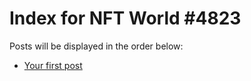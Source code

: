 # Index for NFT World #4823
Posts will be displayed in the order below:

- [Your first post](./001-first.md)

